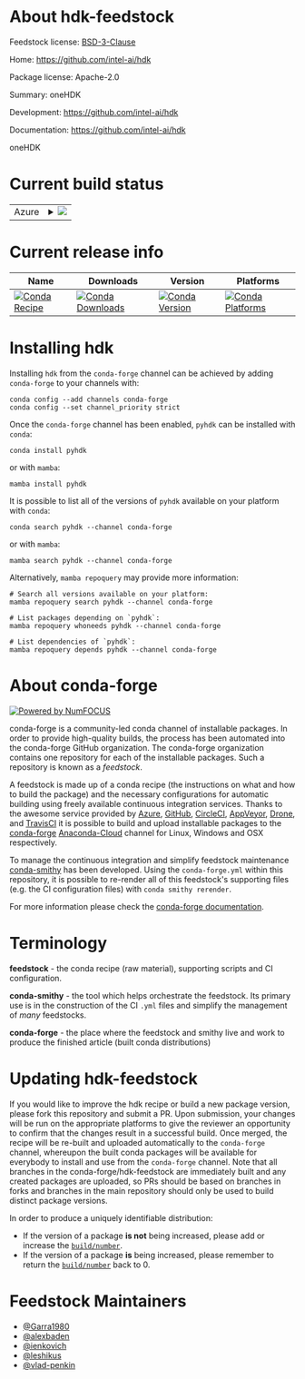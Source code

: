 About hdk-feedstock
===================

Feedstock license: [BSD-3-Clause](https://github.com/conda-forge/hdk-feedstock/blob/main/LICENSE.txt)

Home: https://github.com/intel-ai/hdk

Package license: Apache-2.0

Summary: oneHDK

Development: https://github.com/intel-ai/hdk

Documentation: https://github.com/intel-ai/hdk

oneHDK


Current build status
====================


<table>
    
  <tr>
    <td>Azure</td>
    <td>
      <details>
        <summary>
          <a href="https://dev.azure.com/conda-forge/feedstock-builds/_build/latest?definitionId=17220&branchName=main">
            <img src="https://dev.azure.com/conda-forge/feedstock-builds/_apis/build/status/hdk-feedstock?branchName=main">
          </a>
        </summary>
        <table>
          <thead><tr><th>Variant</th><th>Status</th></tr></thead>
          <tbody><tr>
              <td>linux_64_c_compiler_version12cuda_compiler_versionNonecxx_compiler_version12python3.10.____cpython</td>
              <td>
                <a href="https://dev.azure.com/conda-forge/feedstock-builds/_build/latest?definitionId=17220&branchName=main">
                  <img src="https://dev.azure.com/conda-forge/feedstock-builds/_apis/build/status/hdk-feedstock?branchName=main&jobName=linux&configuration=linux%20linux_64_c_compiler_version12cuda_compiler_versionNonecxx_compiler_version12python3.10.____cpython" alt="variant">
                </a>
              </td>
            </tr><tr>
              <td>linux_64_c_compiler_version12cuda_compiler_versionNonecxx_compiler_version12python3.11.____cpython</td>
              <td>
                <a href="https://dev.azure.com/conda-forge/feedstock-builds/_build/latest?definitionId=17220&branchName=main">
                  <img src="https://dev.azure.com/conda-forge/feedstock-builds/_apis/build/status/hdk-feedstock?branchName=main&jobName=linux&configuration=linux%20linux_64_c_compiler_version12cuda_compiler_versionNonecxx_compiler_version12python3.11.____cpython" alt="variant">
                </a>
              </td>
            </tr><tr>
              <td>linux_64_c_compiler_version12cuda_compiler_versionNonecxx_compiler_version12python3.8.____cpython</td>
              <td>
                <a href="https://dev.azure.com/conda-forge/feedstock-builds/_build/latest?definitionId=17220&branchName=main">
                  <img src="https://dev.azure.com/conda-forge/feedstock-builds/_apis/build/status/hdk-feedstock?branchName=main&jobName=linux&configuration=linux%20linux_64_c_compiler_version12cuda_compiler_versionNonecxx_compiler_version12python3.8.____cpython" alt="variant">
                </a>
              </td>
            </tr><tr>
              <td>linux_64_c_compiler_version12cuda_compiler_versionNonecxx_compiler_version12python3.9.____cpython</td>
              <td>
                <a href="https://dev.azure.com/conda-forge/feedstock-builds/_build/latest?definitionId=17220&branchName=main">
                  <img src="https://dev.azure.com/conda-forge/feedstock-builds/_apis/build/status/hdk-feedstock?branchName=main&jobName=linux&configuration=linux%20linux_64_c_compiler_version12cuda_compiler_versionNonecxx_compiler_version12python3.9.____cpython" alt="variant">
                </a>
              </td>
            </tr><tr>
              <td>linux_64_c_compiler_version9cuda_compiler_version11.0cxx_compiler_version9python3.10.____cpython</td>
              <td>
                <a href="https://dev.azure.com/conda-forge/feedstock-builds/_build/latest?definitionId=17220&branchName=main">
                  <img src="https://dev.azure.com/conda-forge/feedstock-builds/_apis/build/status/hdk-feedstock?branchName=main&jobName=linux&configuration=linux%20linux_64_c_compiler_version9cuda_compiler_version11.0cxx_compiler_version9python3.10.____cpython" alt="variant">
                </a>
              </td>
            </tr><tr>
              <td>linux_64_c_compiler_version9cuda_compiler_version11.0cxx_compiler_version9python3.11.____cpython</td>
              <td>
                <a href="https://dev.azure.com/conda-forge/feedstock-builds/_build/latest?definitionId=17220&branchName=main">
                  <img src="https://dev.azure.com/conda-forge/feedstock-builds/_apis/build/status/hdk-feedstock?branchName=main&jobName=linux&configuration=linux%20linux_64_c_compiler_version9cuda_compiler_version11.0cxx_compiler_version9python3.11.____cpython" alt="variant">
                </a>
              </td>
            </tr><tr>
              <td>linux_64_c_compiler_version9cuda_compiler_version11.0cxx_compiler_version9python3.8.____cpython</td>
              <td>
                <a href="https://dev.azure.com/conda-forge/feedstock-builds/_build/latest?definitionId=17220&branchName=main">
                  <img src="https://dev.azure.com/conda-forge/feedstock-builds/_apis/build/status/hdk-feedstock?branchName=main&jobName=linux&configuration=linux%20linux_64_c_compiler_version9cuda_compiler_version11.0cxx_compiler_version9python3.8.____cpython" alt="variant">
                </a>
              </td>
            </tr><tr>
              <td>linux_64_c_compiler_version9cuda_compiler_version11.0cxx_compiler_version9python3.9.____cpython</td>
              <td>
                <a href="https://dev.azure.com/conda-forge/feedstock-builds/_build/latest?definitionId=17220&branchName=main">
                  <img src="https://dev.azure.com/conda-forge/feedstock-builds/_apis/build/status/hdk-feedstock?branchName=main&jobName=linux&configuration=linux%20linux_64_c_compiler_version9cuda_compiler_version11.0cxx_compiler_version9python3.9.____cpython" alt="variant">
                </a>
              </td>
            </tr><tr>
              <td>win_64_cuda_compilerNonecuda_compiler_versionNonepython3.10.____cpython</td>
              <td>
                <a href="https://dev.azure.com/conda-forge/feedstock-builds/_build/latest?definitionId=17220&branchName=main">
                  <img src="https://dev.azure.com/conda-forge/feedstock-builds/_apis/build/status/hdk-feedstock?branchName=main&jobName=win&configuration=win%20win_64_cuda_compilerNonecuda_compiler_versionNonepython3.10.____cpython" alt="variant">
                </a>
              </td>
            </tr><tr>
              <td>win_64_cuda_compilerNonecuda_compiler_versionNonepython3.11.____cpython</td>
              <td>
                <a href="https://dev.azure.com/conda-forge/feedstock-builds/_build/latest?definitionId=17220&branchName=main">
                  <img src="https://dev.azure.com/conda-forge/feedstock-builds/_apis/build/status/hdk-feedstock?branchName=main&jobName=win&configuration=win%20win_64_cuda_compilerNonecuda_compiler_versionNonepython3.11.____cpython" alt="variant">
                </a>
              </td>
            </tr><tr>
              <td>win_64_cuda_compilerNonecuda_compiler_versionNonepython3.8.____cpython</td>
              <td>
                <a href="https://dev.azure.com/conda-forge/feedstock-builds/_build/latest?definitionId=17220&branchName=main">
                  <img src="https://dev.azure.com/conda-forge/feedstock-builds/_apis/build/status/hdk-feedstock?branchName=main&jobName=win&configuration=win%20win_64_cuda_compilerNonecuda_compiler_versionNonepython3.8.____cpython" alt="variant">
                </a>
              </td>
            </tr><tr>
              <td>win_64_cuda_compilerNonecuda_compiler_versionNonepython3.9.____cpython</td>
              <td>
                <a href="https://dev.azure.com/conda-forge/feedstock-builds/_build/latest?definitionId=17220&branchName=main">
                  <img src="https://dev.azure.com/conda-forge/feedstock-builds/_apis/build/status/hdk-feedstock?branchName=main&jobName=win&configuration=win%20win_64_cuda_compilerNonecuda_compiler_versionNonepython3.9.____cpython" alt="variant">
                </a>
              </td>
            </tr><tr>
              <td>win_64_cuda_compilernvcccuda_compiler_version11.0python3.10.____cpython</td>
              <td>
                <a href="https://dev.azure.com/conda-forge/feedstock-builds/_build/latest?definitionId=17220&branchName=main">
                  <img src="https://dev.azure.com/conda-forge/feedstock-builds/_apis/build/status/hdk-feedstock?branchName=main&jobName=win&configuration=win%20win_64_cuda_compilernvcccuda_compiler_version11.0python3.10.____cpython" alt="variant">
                </a>
              </td>
            </tr><tr>
              <td>win_64_cuda_compilernvcccuda_compiler_version11.0python3.11.____cpython</td>
              <td>
                <a href="https://dev.azure.com/conda-forge/feedstock-builds/_build/latest?definitionId=17220&branchName=main">
                  <img src="https://dev.azure.com/conda-forge/feedstock-builds/_apis/build/status/hdk-feedstock?branchName=main&jobName=win&configuration=win%20win_64_cuda_compilernvcccuda_compiler_version11.0python3.11.____cpython" alt="variant">
                </a>
              </td>
            </tr><tr>
              <td>win_64_cuda_compilernvcccuda_compiler_version11.0python3.8.____cpython</td>
              <td>
                <a href="https://dev.azure.com/conda-forge/feedstock-builds/_build/latest?definitionId=17220&branchName=main">
                  <img src="https://dev.azure.com/conda-forge/feedstock-builds/_apis/build/status/hdk-feedstock?branchName=main&jobName=win&configuration=win%20win_64_cuda_compilernvcccuda_compiler_version11.0python3.8.____cpython" alt="variant">
                </a>
              </td>
            </tr><tr>
              <td>win_64_cuda_compilernvcccuda_compiler_version11.0python3.9.____cpython</td>
              <td>
                <a href="https://dev.azure.com/conda-forge/feedstock-builds/_build/latest?definitionId=17220&branchName=main">
                  <img src="https://dev.azure.com/conda-forge/feedstock-builds/_apis/build/status/hdk-feedstock?branchName=main&jobName=win&configuration=win%20win_64_cuda_compilernvcccuda_compiler_version11.0python3.9.____cpython" alt="variant">
                </a>
              </td>
            </tr>
          </tbody>
        </table>
      </details>
    </td>
  </tr>
</table>

Current release info
====================

| Name | Downloads | Version | Platforms |
| --- | --- | --- | --- |
| [![Conda Recipe](https://img.shields.io/badge/recipe-pyhdk-green.svg)](https://anaconda.org/conda-forge/pyhdk) | [![Conda Downloads](https://img.shields.io/conda/dn/conda-forge/pyhdk.svg)](https://anaconda.org/conda-forge/pyhdk) | [![Conda Version](https://img.shields.io/conda/vn/conda-forge/pyhdk.svg)](https://anaconda.org/conda-forge/pyhdk) | [![Conda Platforms](https://img.shields.io/conda/pn/conda-forge/pyhdk.svg)](https://anaconda.org/conda-forge/pyhdk) |

Installing hdk
==============

Installing `hdk` from the `conda-forge` channel can be achieved by adding `conda-forge` to your channels with:

```
conda config --add channels conda-forge
conda config --set channel_priority strict
```

Once the `conda-forge` channel has been enabled, `pyhdk` can be installed with `conda`:

```
conda install pyhdk
```

or with `mamba`:

```
mamba install pyhdk
```

It is possible to list all of the versions of `pyhdk` available on your platform with `conda`:

```
conda search pyhdk --channel conda-forge
```

or with `mamba`:

```
mamba search pyhdk --channel conda-forge
```

Alternatively, `mamba repoquery` may provide more information:

```
# Search all versions available on your platform:
mamba repoquery search pyhdk --channel conda-forge

# List packages depending on `pyhdk`:
mamba repoquery whoneeds pyhdk --channel conda-forge

# List dependencies of `pyhdk`:
mamba repoquery depends pyhdk --channel conda-forge
```


About conda-forge
=================

[![Powered by
NumFOCUS](https://img.shields.io/badge/powered%20by-NumFOCUS-orange.svg?style=flat&colorA=E1523D&colorB=007D8A)](https://numfocus.org)

conda-forge is a community-led conda channel of installable packages.
In order to provide high-quality builds, the process has been automated into the
conda-forge GitHub organization. The conda-forge organization contains one repository
for each of the installable packages. Such a repository is known as a *feedstock*.

A feedstock is made up of a conda recipe (the instructions on what and how to build
the package) and the necessary configurations for automatic building using freely
available continuous integration services. Thanks to the awesome service provided by
[Azure](https://azure.microsoft.com/en-us/services/devops/), [GitHub](https://github.com/),
[CircleCI](https://circleci.com/), [AppVeyor](https://www.appveyor.com/),
[Drone](https://cloud.drone.io/welcome), and [TravisCI](https://travis-ci.com/)
it is possible to build and upload installable packages to the
[conda-forge](https://anaconda.org/conda-forge) [Anaconda-Cloud](https://anaconda.org/)
channel for Linux, Windows and OSX respectively.

To manage the continuous integration and simplify feedstock maintenance
[conda-smithy](https://github.com/conda-forge/conda-smithy) has been developed.
Using the ``conda-forge.yml`` within this repository, it is possible to re-render all of
this feedstock's supporting files (e.g. the CI configuration files) with ``conda smithy rerender``.

For more information please check the [conda-forge documentation](https://conda-forge.org/docs/).

Terminology
===========

**feedstock** - the conda recipe (raw material), supporting scripts and CI configuration.

**conda-smithy** - the tool which helps orchestrate the feedstock.
                   Its primary use is in the construction of the CI ``.yml`` files
                   and simplify the management of *many* feedstocks.

**conda-forge** - the place where the feedstock and smithy live and work to
                  produce the finished article (built conda distributions)


Updating hdk-feedstock
======================

If you would like to improve the hdk recipe or build a new
package version, please fork this repository and submit a PR. Upon submission,
your changes will be run on the appropriate platforms to give the reviewer an
opportunity to confirm that the changes result in a successful build. Once
merged, the recipe will be re-built and uploaded automatically to the
`conda-forge` channel, whereupon the built conda packages will be available for
everybody to install and use from the `conda-forge` channel.
Note that all branches in the conda-forge/hdk-feedstock are
immediately built and any created packages are uploaded, so PRs should be based
on branches in forks and branches in the main repository should only be used to
build distinct package versions.

In order to produce a uniquely identifiable distribution:
 * If the version of a package **is not** being increased, please add or increase
   the [``build/number``](https://docs.conda.io/projects/conda-build/en/latest/resources/define-metadata.html#build-number-and-string).
 * If the version of a package **is** being increased, please remember to return
   the [``build/number``](https://docs.conda.io/projects/conda-build/en/latest/resources/define-metadata.html#build-number-and-string)
   back to 0.

Feedstock Maintainers
=====================

* [@Garra1980](https://github.com/Garra1980/)
* [@alexbaden](https://github.com/alexbaden/)
* [@ienkovich](https://github.com/ienkovich/)
* [@leshikus](https://github.com/leshikus/)
* [@vlad-penkin](https://github.com/vlad-penkin/)

